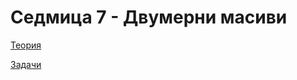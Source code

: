 # Седмица 7 - Двумерни масиви

[Теория](https://github.com/AleksandrinaKovachka/Introduction-to-programming/tree/main/Week07/Theory)

[Задачи](https://github.com/AleksandrinaKovachka/Introduction-to-programming/tree/main/Week07/Tasks)
